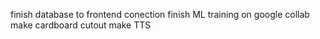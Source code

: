 finish database to frontend conection
finish ML training on google collab
make cardboard cutout
make TTS
